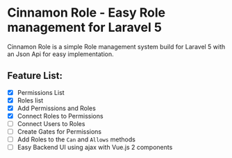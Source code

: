 # Cinnamon Role - Easy Role management for Laravel 5

Cinnamon Role is a simple Role management system build for Laravel 5 with an Json Api for easy implementation.


## Feature List:
- [x] Permissions List
- [x] Roles list
- [x] Add Permissions and Roles
- [x] Connect Roles to Permissions
- [ ] Connect Users to Roles
- [ ] Create Gates for Permissions
- [ ] Add Roles to the `Can` and `Allows` methods
- [ ] Easy Backend UI using ajax with Vue.js 2 components
